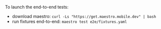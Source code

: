 To launch the end-to-end tests:
- download maestro: `curl -Ls "https://get.maestro.mobile.dev" | bash`
- run fixtures end-to-end: `maestro test e2e/fixtures.yaml`